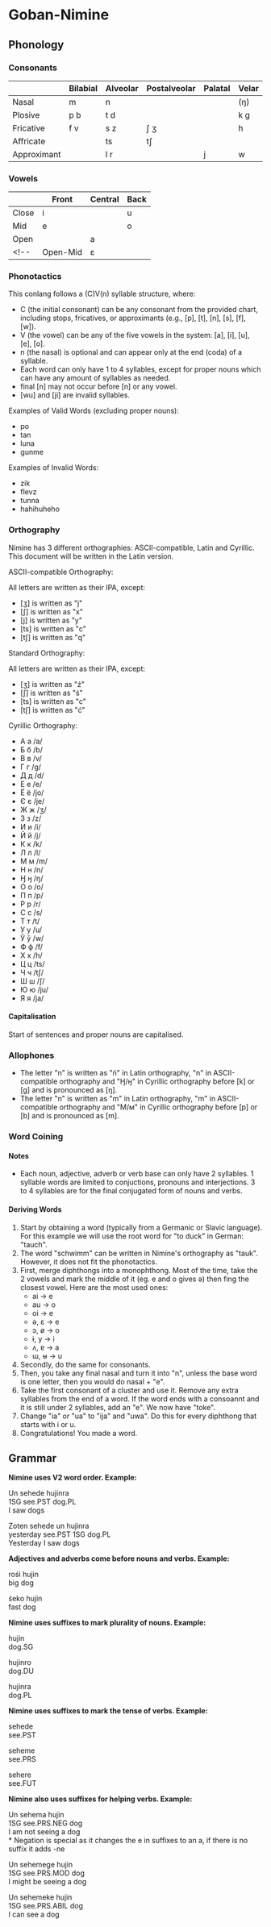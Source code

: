 # Goban-Nimine
 
## Phonology

### Consonants

|             | Bilabial | Alveolar | Postalveolar | Palatal | Velar |
|-------------|----------|----------|--------------|---------|-------|
| Nasal       | m        | n        |              |         | (ŋ)   |
| Plosive     | p b      | t d      |              |         | k g   |
| Fricative   | f v      | s z      | ʃ ʒ          |         | h     |
| Affricate   |          | ts       | tʃ           |         |       |
| Approximant |          | l r      |              | j       | w     |

### Vowels

|           | Front | Central | Back |
|-----------|-------|---------|------|
| Close     | i     |         | u    |
| Mid       | e     |         | o    |
| Open      |       | a       |      |
<!-- | Open-Mid  | ɛ     |         | ɔ    | -->

### Phonotactics

This conlang follows a (C)V(n) syllable structure, where:

* C (the initial consonant) can be any consonant from the provided chart, including stops, fricatives, or approximants (e.g., [p], [t], [n], [s], [f], [w]).
* V (the vowel) can be any of the five vowels in the system: [a], [i], [u], [e], [o].
* n (the nasal) is optional and can appear only at the end (coda) of a syllable.
* Each word can only have 1 to 4 syllables, except for proper nouns which can have any amount of syllables as needed.
* final [n] may not occur before [n] or any vowel.
* [wu] and [ji] are invalid syllables.

Examples of Valid Words (excluding proper nouns):

* po
* tan
* luna
* gunme

Examples of Invalid Words:

* zik
* flevz
* tunna
* hahihuheho

### Orthography

Nimine has 3 different orthographies: ASCII-compatible, Latin and Cyrillic. This document will be written in the Latin version.

ASCII-compatible Orthography:

All letters are written as their IPA, except:
* [ʒ] is written as "j"
* [ʃ] is written as "x"
* [j] is written as "y"
* [ts] is written as "c"
* [tʃ] is written as "q"

Standard Orthography:

All letters are written as their IPA, except:
* [ʒ] is written as "ź"
* [ʃ] is written as "ś"
* [ts] is written as "c"
* [tʃ] is written as "ć"

Cyrillic Orthography:

* А а /a/
* Б б /b/
* В в /v/
* Г г /g/
* Д д /d/
* Е е /e/
* Ё ё /jo/
* Є є /je/
* Ж ж /ʒ/
* З з /z/
* И и /i/
* Й й /j/
* К к /k/
* Л л /l/
* М м /m/
* Н н /n/
* Ӈ ӈ /ŋ/
* О о /o/
* П п /p/
* Р р /r/
* С с /s/
* Т т /t/
* У у /u/
* Ў ў /w/
* Ф ф /f/
* Х х /h/
* Ц ц /ts/
* Ч ч /tʃ/
* Ш ш /ʃ/
* Ю ю /ju/
* Я я /ja/

#### Capitalisation

Start of sentences and proper nouns are capitalised.

### Allophones

* The letter "n" is written as "ń" in Latin orthography, "n" in ASCII-compatible orthography and "Ӈ/ӈ" in Cyrillic orthography before [k] or [g] and is pronounced as [ŋ].
* The letter "n" is written as "m" in Latin orthography, "m" in ASCII-compatible orthography and "М/м" in Cyrillic orthography before [p] or [b] and is pronounced as [m].

### Word Coining

#### Notes

* Each noun, adjective, adverb or verb base can only have 2 syllables. 1 syllable words are limited to conjuctions, pronouns and interjections. 3 to 4 syllables are for the final conjugated form of nouns and verbs.

#### Deriving Words

1. Start by obtaining a word (typically from a Germanic or Slavic language). For this example we will use the root word for "to duck" in German: "tauch".
2. The word "schwimm" can be written in Nimine's orthography as "tauk". However, it does not fit the phonotactics.
3. First, merge diphthongs into a monophthong. Most of the time, take the 2 vowels and mark the middle of it (eg. e and o gives ə) then fing the closest vowel. Here are the most used ones:
   * ai -> e
   * au -> o
   * oi -> e
   * ə, ɛ -> e
   * ɔ, ø -> o
   * ɨ, y -> i
   * ʌ, ɐ -> a
   * ɯ, ʉ -> u
4. Secondly, do the same for consonants.
5. Then, you take any final nasal and turn it into "n", unless the base word is one letter, then you would do nasal + "e".
6. Take the first consonant of a cluster and use it. Remove any extra syllables from the end of a word. If the word ends with a consoannt and it is still under 2 syllables, add an "e". We now have "toke".
7. Change "ia" or "ua" to "ija" and "uwa". Do this for every diphthong that starts with i or u.
8. Congratulations! You made a word.

## Grammar

**Nimine uses V2 word order. Example:**

Un sehede hujinra  
1SG see.PST dog.PL  
I saw dogs

Zoten sehede un hujinra  
yesterday see.PST 1SG dog.PL  
Yesterday I saw dogs

**Adjectives and adverbs come before nouns and verbs. Example:**

rośi hujin  
big dog

śeko hujin  
fast dog

**Nimine uses suffixes to mark plurality of nouns. Example:**

hujin   
dog.SG

hujinro  
dog.DU

hujinra  
dog.PL

**Nimine uses suffixes to mark the tense of verbs. Example:**

sehede  
see.PST

seheme  
see.PRS

sehere  
see.FUT

**Nimine also uses suffixes for helping verbs. Example:**

Un sehema hujin  
1SG see.PRS.NEG dog  
I am not seeing a dog  
\* Negation is special as it changes the e in suffixes to an a, if there is no suffix it adds -ne

Un sehemege hujin  
1SG see.PRS.MOD dog  
I might be seeing a dog

Un sehemeke hujin  
1SG see.PRS.ABIL dog  
I can see a dog
